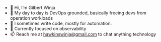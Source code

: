 - 👋 Hi, I’m Gilbert Winja
- 👀 My day to day is DevOps grounded, basically freeing devs from operation workloads
- 🌱 I sometimes write code, mostly for automation.
- 💞️ Currently focused on observability 
- 📫 Reach me at hawkinswinja@gmail.com to chat anything technology

<!---
hawkinswinja/hawkinswinja is a ✨ special ✨ repository because its `README.md` (this file) appears on your GitHub profile.
You can click the Preview link to take a look at your changes.
--->
